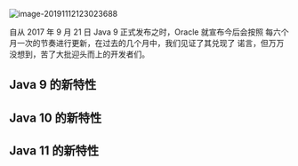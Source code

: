 ![image-20191112123023688](C:\Users\x1c\AppData\Roaming\Typora\typora-user-images\image-20191112123023688.png)

自从 2017 年 9 月 21 日 Java 9 正式发布之时，Oracle 就宣布今后会按照 每六个月一次的节奏进行更新，在过去的几个月中，我们见证了其兑现了 诺言，但万万没想到，苦了大批迎头而上的开发者们。

## Java 9 的新特性

## Java 10 的新特性

## Java 11 的新特性

